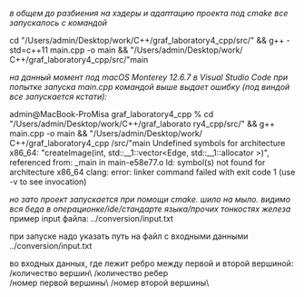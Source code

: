 *в общем до разбиения на хэдеры и адаптацию проекта под cmake все запускалось с командой*

cd "/Users/admin/Desktop/work/С++/graf_laboratory4_cpp/src/" && g++ -std=c++11 main.cpp -o main && "/Users/admin/Desktop/work/С++/graf_laboratory4_cpp/src/"main

*на данный момент под macOS Monterey 12.6.7 в Visual Studio Code при попытке запуска main.cpp командой выше выдает ошибку (под виндой все запускается кстати):*

admin@MacBook-ProMisa graf_laboratory4_cpp % cd "/Users/admin/Desktop/work/С++/graf_laborato
ry4_cpp/src/" && g++ main.cpp -o main && "/Users/admin/Desktop/work/С++/graf_laboratory4_cpp
/src/"main
Undefined symbols for architecture x86_64:
  "createImage(int, std::__1::vector<Edge, std::__1::allocator<Edge> >)", referenced from:
      _main in main-e58e77.o
ld: symbol(s) not found for architecture x86_64
clang: error: linker command failed with exit code 1 (use -v to see invocation)

*но зато проект запускается при помощи cmake. шило на мыло. видимо вся беда в операционке/ide/стандарте языка/прочих тонкостях железа*
пример input файла:
../conversion/input.txt

при запуске надо указать путь на файл с входными данными ../conversion/input.txt

во входных данных, где лежит ребро между первой и второй вершиной:
/количество вершин\ /количество ребер\
/номер первой вершины\ /номер второй вершины\
 

